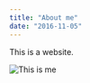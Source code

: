 ```yaml
---
title: "About me"
date: "2016-11-05"
---
```


This is a website.

![This is me](https://upload.wikimedia.org/wikipedia/commons/f/fd/Maple_Leaf.svg)
